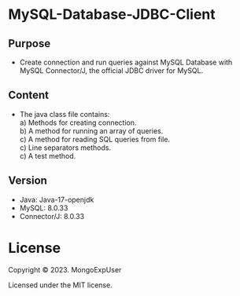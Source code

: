 # MySQL-Database-JDBC-Client

## Purpose    
* Create connection and run queries against MySQL Database with MySQL Connector/J, the official JDBC driver for MySQL.

## Content                                                                                             
* The java class file contains: <br>
a) Methods for creating connection. <br>
b) A method for running an array of queries. <br>
c) A method for reading SQL queries from file. <br>
c) Line separators methods. <br>
c) A test method.
    
     
 ## Version                                                                                             
 *  Java: Java-17-openjdk
 *  MySQL: 8.0.33
 *  Connector/J: 8.0.33
     

# License

Copyright © 2023. MongoExpUser

Licensed under the MIT license.
